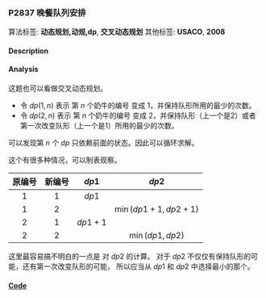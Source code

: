 ### P2837 晚餐队列安排

算法标签: **动态规划,动规,dp**, **交叉动态规划**
其他标签: **USACO**, **2008**


#### Description

#### Analysis

这题也可以看做交叉动态规划。

- 令 $dp(1, n)$ 表示 第 $n$ 个奶牛的编号 变成 1，并保持队形所用的最少的次数。
- 令 $dp(2, n)$ 表示 第 $n$ 个奶牛的编号 变成 2，并保持队形（上一个是2）或者第一次改变队形（上一个是1）所用的最少的次数。

可以发现第 $n$ 个 $dp$ 只依赖前面的状态。因此可以循环求解。

这个有很多种情况，可以制表观察。

| 原编号 | 新编号 | $dp1$ | $dp2$ |
|:--:|:--:|:--:|:--:|
| 1 | 1 | $dp1$ | |
| 1 | 2 |  | $\min(dp1 + 1, dp2 + 1)$ |
| 2 | 1 | $dp1 + 1$ | |
| 2 | 2 |  | $\min(dp1, dp2)$ |

这里最容易搞不明白的一点是 对 $dp2$ 的计算。 对于 $dp2$ 不仅仅有保持队形的可能，还有第一次改变队形的可能， 所以应当从 $dp1$ 和 $dp2$ 中选择最小的那个。


#### [Code](../cpp/p2837.cpp) 

